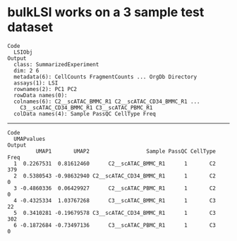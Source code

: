 # bulkLSI works on a 3 sample test dataset

    Code
      LSIObj
    Output
      class: SummarizedExperiment 
      dim: 2 6 
      metadata(6): CellCounts FragmentCounts ... OrgDb Directory
      assays(1): LSI
      rownames(2): PC1 PC2
      rowData names(0):
      colnames(6): C2__scATAC_BMMC_R1 C2__scATAC_CD34_BMMC_R1 ...
        C3__scATAC_CD34_BMMC_R1 C3__scATAC_PBMC_R1
      colData names(4): Sample PassQC CellType Freq

---

    Code
      UMAPvalues
    Output
             UMAP1       UMAP2                  Sample PassQC CellType Freq
      1  0.2267531  0.81612460      C2__scATAC_BMMC_R1      1       C2  379
      2  0.5380543 -0.98632940 C2__scATAC_CD34_BMMC_R1      1       C2    0
      3 -0.4860336  0.06429927      C2__scATAC_PBMC_R1      1       C2    0
      4 -0.4325334  1.03767268      C3__scATAC_BMMC_R1      1       C3   22
      5  0.3410281 -0.19679578 C3__scATAC_CD34_BMMC_R1      1       C3  302
      6 -0.1872684 -0.73497136      C3__scATAC_PBMC_R1      1       C3    0

